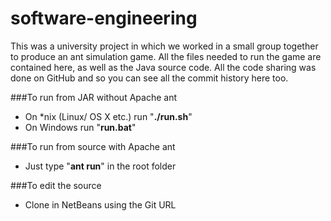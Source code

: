 software-engineering
====================

This was a university project in which we worked in a small group together to produce an ant simulation game. All the files needed to run the game are contained here, as well as the Java source code. All the code sharing was done on GitHub and so you can see all the commit history here too.

###To run from JAR without Apache ant

- On \*nix (Linux/ OS X etc.) run "**./run.sh**"
- On Windows run "**run.bat**"

###To run from source with Apache ant

- Just type "**ant run**" in the root folder

###To edit the source

- Clone in NetBeans using the Git URL
